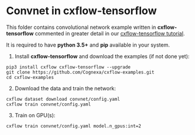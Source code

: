 # Convnet in cxflow-tensorflow
This folder contains convolutional network example written in **cxflow-tensorflow**
commented in greater detail in our [cxflow-tensorflow tutorial](https://tensorflow.cxflow.org/tutorial.html).

It is required to have **python 3.5+** and **pip** available in your system.

1. Install **cxflow-tensorflow** and download the examples (if not done yet):
```
pip3 install cxflow cxflow-tensorflow --upgrade
git clone https://github.com/Cognexa/cxflow-examples.git
cd cxflow-examples
```

2. Download the data and train the network:
```
cxflow dataset download convnet/config.yaml
cxflow train convnet/config.yaml
```

3. Train on GPU(s):
```
cxflow train convnet/config.yaml model.n_gpus:int=2
```
